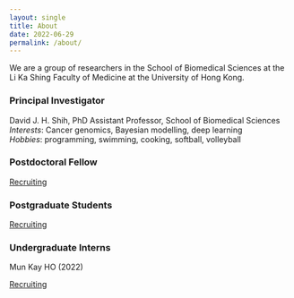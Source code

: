 ```yaml
---
layout: single
title: About
date: 2022-06-29
permalink: /about/
---
```


We are a group of researchers in the School of Biomedical Sciences at the
Li Ka Shing Faculty of Medicine at the University of Hong Kong.

### Principal Investigator

David J. H. Shih, PhD
Assistant Professor, School of Biomedical Sciences  
*Interests*: Cancer genomics, Bayesian modelling, deep learning  
*Hobbies*: programming, swimming, cooking, softball, volleyball

### Postdoctoral Fellow

[Recruiting](/join/postdoc/)

### Postgraduate Students

[Recruiting](/join/postgrad/)

### Undergraduate Interns

Mun Kay HO (2022)

[Recruiting](/join/undergrad/)

